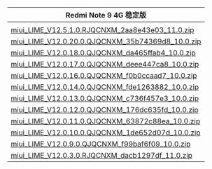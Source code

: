 | Redmi Note 9 4G  稳定版    |
| ---- |
| []()    |
| [miui_LIME_V12.5.1.0.RJQCNXM_2aa8e43e03_11.0.zip](https://hugeota.d.miui.com/V12.5.1.0.RJQCNXM/miui_LIME_V12.5.1.0.RJQCNXM_2aa8e43e03_11.0.zip)    |
| [miui_LIME_V12.0.20.0.QJQCNXM_35b74369d8_10.0.zip](https://hugeota.d.miui.com/V12.0.20.0.QJQCNXM/miui_LIME_V12.0.20.0.QJQCNXM_35b74369d8_10.0.zip)    |
| [miui_LIME_V12.0.18.0.QJQCNXM_da465ffab4_10.0.zip](https://hugeota.d.miui.com/V12.0.18.0.QJQCNXM/miui_LIME_V12.0.18.0.QJQCNXM_da465ffab4_10.0.zip)    |
| [miui_LIME_V12.0.17.0.QJQCNXM_deee447ca8_10.0.zip](https://hugeota.d.miui.com/V12.0.17.0.QJQCNXM/miui_LIME_V12.0.17.0.QJQCNXM_deee447ca8_10.0.zip)    |
| [miui_LIME_V12.0.16.0.QJQCNXM_f0b0ccaad7_10.0.zip](https://hugeota.d.miui.com/V12.0.16.0.QJQCNXM/miui_LIME_V12.0.16.0.QJQCNXM_f0b0ccaad7_10.0.zip)    |
| [miui_LIME_V12.0.14.0.QJQCNXM_fde1263882_10.0.zip](https://hugeota.d.miui.com/V12.0.14.0.QJQCNXM/miui_LIME_V12.0.14.0.QJQCNXM_fde1263882_10.0.zip)    |
| [miui_LIME_V12.0.13.0.QJQCNXM_c736f457e3_10.0.zip](https://hugeota.d.miui.com/V12.0.13.0.QJQCNXM/miui_LIME_V12.0.13.0.QJQCNXM_c736f457e3_10.0.zip)    |
| [miui_LIME_V12.0.12.0.QJQCNXM_176dc635fd_10.0.zip](https://hugeota.d.miui.com/V12.0.12.0.QJQCNXM/miui_LIME_V12.0.12.0.QJQCNXM_176dc635fd_10.0.zip)    |
| [miui_LIME_V12.0.11.0.QJQCNXM_63872c88ea_10.0.zip](https://hugeota.d.miui.com/V12.0.11.0.QJQCNXM/miui_LIME_V12.0.11.0.QJQCNXM_63872c88ea_10.0.zip)    |
| [miui_LIME_V12.0.10.0.QJQCNXM_1de652d07d_10.0.zip](https://hugeota.d.miui.com/V12.0.10.0.QJQCNXM/miui_LIME_V12.0.10.0.QJQCNXM_1de652d07d_10.0.zip)    |
| [miui_LIME_V12.0.9.0.QJQCNXM_f99baf6f09_10.0.zip](https://hugeota.d.miui.com/V12.0.9.0.QJQCNXM/miui_LIME_V12.0.9.0.QJQCNXM_f99baf6f09_10.0.zip)    |
| [miui_LIME_V12.0.3.0.RJQCNXM_dacb1297df_11.0.zip](https://hugeota.d.miui.com/V12.0.3.0.RJQCNXM/miui_LIME_V12.0.3.0.RJQCNXM_dacb1297df_11.0.zip)    |
